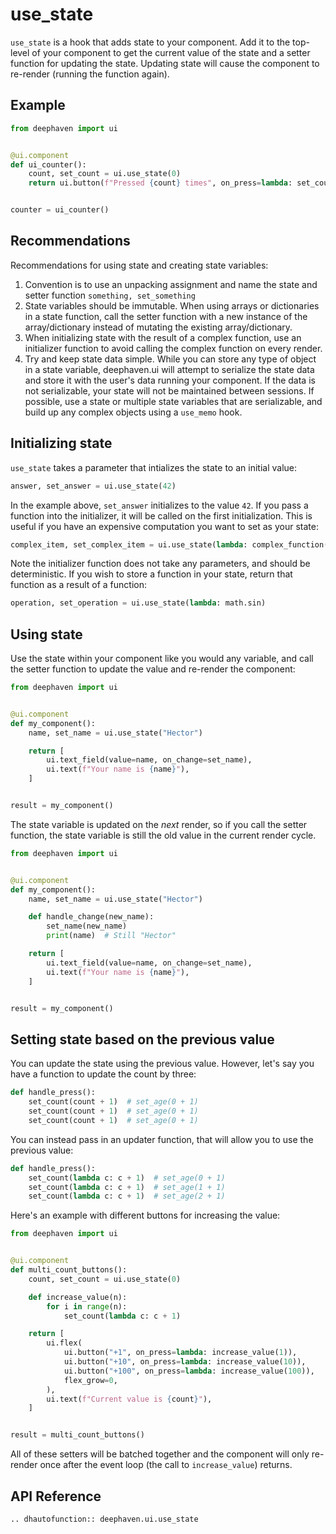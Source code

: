 # use_state

`use_state` is a hook that adds state to your component. Add it to the top-level of your component to get the current value of the state and a setter function for updating the state. Updating state will cause the component to re-render (running the function again).

## Example

```python
from deephaven import ui


@ui.component
def ui_counter():
    count, set_count = ui.use_state(0)
    return ui.button(f"Pressed {count} times", on_press=lambda: set_count(count + 1))


counter = ui_counter()
```

## Recommendations

Recommendations for using state and creating state variables:

1. Convention is to use an unpacking assignment and name the state and setter function `something, set_something`
2. State variables should be immutable. When using arrays or dictionaries in a state function, call the setter function with a new instance of the array/dictionary instead of mutating the existing array/dictionary.
3. When initializing state with the result of a complex function, use an initializer function to avoid calling the complex function on every render.
4. Try and keep state data simple. While you can store any type of object in a state variable, deephaven.ui will attempt to serialize the state data and store it with the user's data running your component. If the data is not serializable, your state will not be maintained between sessions. If possible, use a state or multiple state variables that are serializable, and build up any complex objects using a `use_memo` hook.

## Initializing state

`use_state` takes a parameter that intializes the state to an initial value:

```python
answer, set_answer = ui.use_state(42)
```

In the example above, `set_answer` initializes to the value `42`. If you pass a function into the initializer, it will be called on the first initialization. This is useful if you have an expensive computation you want to set as your state:

```python
complex_item, set_complex_item = ui.use_state(lambda: complex_function())
```

Note the initializer function does not take any parameters, and should be deterministic. If you wish to store a function in your state, return that function as a result of a function:

```python
operation, set_operation = ui.use_state(lambda: math.sin)
```

## Using state

Use the state within your component like you would any variable, and call the setter function to update the value and re-render the component:

```python
from deephaven import ui


@ui.component
def my_component():
    name, set_name = ui.use_state("Hector")

    return [
        ui.text_field(value=name, on_change=set_name),
        ui.text(f"Your name is {name}"),
    ]


result = my_component()
```

The state variable is updated on the _next_ render, so if you call the setter function, the state variable is still the old value in the current render cycle.

```python
from deephaven import ui


@ui.component
def my_component():
    name, set_name = ui.use_state("Hector")

    def handle_change(new_name):
        set_name(new_name)
        print(name)  # Still "Hector"

    return [
        ui.text_field(value=name, on_change=set_name),
        ui.text(f"Your name is {name}"),
    ]


result = my_component()
```

## Setting state based on the previous value

You can update the state using the previous value. However, let's say you have a function to update the count by three:

```python
def handle_press():
    set_count(count + 1)  # set_age(0 + 1)
    set_count(count + 1)  # set_age(0 + 1)
    set_count(count + 1)  # set_age(0 + 1)
```

You can instead pass in an updater function, that will allow you to use the previous value:

```python
def handle_press():
    set_count(lambda c: c + 1)  # set_age(0 + 1)
    set_count(lambda c: c + 1)  # set_age(1 + 1)
    set_count(lambda c: c + 1)  # set_age(2 + 1)
```

Here's an example with different buttons for increasing the value:

```python
from deephaven import ui


@ui.component
def multi_count_buttons():
    count, set_count = ui.use_state(0)

    def increase_value(n):
        for i in range(n):
            set_count(lambda c: c + 1)

    return [
        ui.flex(
            ui.button("+1", on_press=lambda: increase_value(1)),
            ui.button("+10", on_press=lambda: increase_value(10)),
            ui.button("+100", on_press=lambda: increase_value(100)),
            flex_grow=0,
        ),
        ui.text(f"Current value is {count}"),
    ]


result = multi_count_buttons()
```

All of these setters will be batched together and the component will only re-render once after the event loop (the call to `increase_value`) returns.

## API Reference

```{eval-rst}
.. dhautofunction:: deephaven.ui.use_state
```
